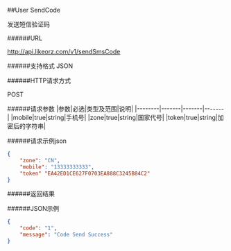 ##User SendCode

发送短信验证码

######URL

http://api.likeorz.com/v1/sendSmsCode

######支持格式
JSON

######HTTP请求方式

POST

######请求参数
|参数|必选|类型及范围|说明|
|--------|-------|-------|-------|
|mobile|true|string|手机号|
|zone|true|string|国家代号|
|token|true|string|加密后的字符串|

######请求示例json
```json
{
    "zone": "CN",
    "mobile": "13333333333",
    "token" "EA42ED1CE627F0703EA888C3245B84C2"
}
```

######返回结果

######JSON示例

```json
{
    "code": "1",
    "message": "Code Send Success"
}
```